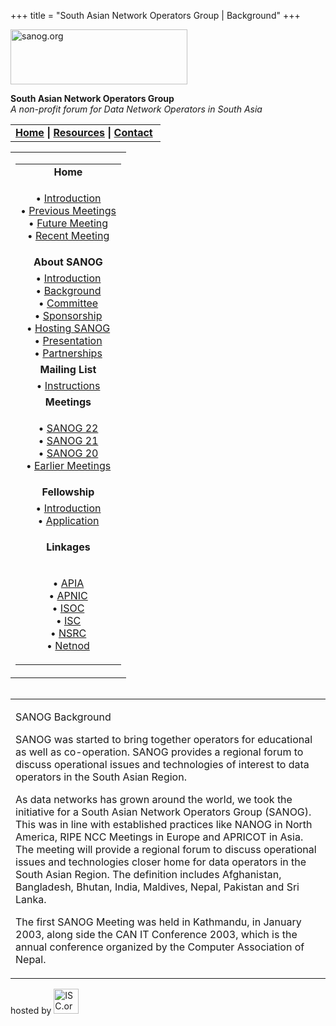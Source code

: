 +++
title = "South Asian Network Operators Group | Background"
+++

[<img src="images/logo.jpg" width="283" height="88" alt="sanog.org" />](index.html)

**South Asian Network Operators Group**  
*A non-profit forum for Data Network Operators in South Asia*

<table width="760" data-border="0" data-cellspacing="0" data-cellpadding="0">
<tbody>
<tr class="odd">
<td><strong><a href="index.html">Home</a> | <a href="resources/index.html">Resources</a> | <a href="contact.htm">Contact</a> </strong></td>
</tr>
</tbody>
</table>

<table width="100%" data-border="0" data-cellspacing="0" data-cellpadding="8">
<colgroup>
<col style="width: 100%" />
</colgroup>
<tbody>
<tr class="odd">
<td><table width="100%" data-border="0" data-cellspacing="2" data-cellpadding="0">
<colgroup>
<col style="width: 100%" />
</colgroup>
<tbody>
<tr class="odd">
<td style="text-align: center;"><strong>Home</strong></td>
</tr>
<tr class="even">
<td style="text-align: center;"><p>• <a href="index.html">Introduction</a><br />
• <a href="previous.htm">Previous Meetings</a><br />
• <a href="future.htm">Future Meeting</a><br />
• <a href="sanog20/index.html">Recent Meeting</a></p></td>
</tr>
<tr class="odd">
<td style="text-align: center;"><strong>About SANOG</strong></td>
</tr>
<tr class="even">
<td style="text-align: center;">• <a href="introduction.htm">Introduction</a><br />
• <a href="background.htm">Background</a><br />
• <a href="committee.htm">Committee</a><br />
• <a href="sponsorship.htm">Sponsorship</a><br />
• <a href="hosting.htm">Hosting SANOG</a><br />
• <a href="presentation/index.html">Presentation</a><br />
• <a href="partnerships.htm">Partnerships</a></td>
</tr>
<tr class="odd">
<td style="text-align: center;"><strong>Mailing List</strong></td>
</tr>
<tr class="even">
<td style="text-align: center;">• <a href="mailinglist.htm">Instructions</a></td>
</tr>
<tr class="odd">
<td style="text-align: center;"><strong>Meetings</strong></td>
</tr>
<tr class="even">
<td style="text-align: center;"><p>• <a href="sanog22/index.html">SANOG 22</a><br />
• <a href="sanog21/index.html">SANOG 21</a><br />
• <a href="sanog20/index.html">SANOG 20</a><a href="sanog19/index.html"><br />
</a>• <a href="previous.htm">Earlier Meetings</a></p></td>
</tr>
<tr class="odd">
<td style="text-align: center;"><strong>Fellowship</strong></td>
</tr>
<tr class="even">
<td style="text-align: center;">• <a href="fellowship/index.html">Introduction</a><br />
• <a href="fellowship/application.htm">Application</a></td>
</tr>
<tr class="odd">
<td style="text-align: center;"><p><strong>Linkages</strong></p></td>
</tr>
<tr class="even">
<td style="text-align: center;"><p>• <a href="http://www.apia.org">APIA</a><br />
• <a href="http://www.apnic.net">APNIC</a><br />
• <a href="http://www.isoc.org">ISOC</a><br />
• <a href="http://www.isc.org">ISC</a><br />
• <a href="http://www.nsrc.org/">NSRC</a><br />
• <a href="http://www.netnod.se/">Netnod</a><br />
</p></td>
</tr>
</tbody>
</table></td>
</tr>
</tbody>
</table>

<img src="images/1pxt.gif" width="1" height="1" />

<table width="100%" data-border="0" data-cellspacing="0" data-cellpadding="10">
<colgroup>
<col style="width: 100%" />
</colgroup>
<tbody>
<tr class="odd">
<td><p>SANOG Background</p>
<p>SANOG was started to bring together operators for educational as well as co-operation. SANOG provides a regional forum to discuss operational issues and technologies of interest to data operators in the South Asian Region.</p>
<p>As data networks has grown around the world, we took the initiative for a South Asian Network Operators Group (SANOG). This was in line with established practices like NANOG in North America, RIPE NCC Meetings in Europe and APRICOT in Asia. The meeting will provide a regional forum to discuss operational issues and technologies closer home for data operators in the South Asian Region. The definition includes Afghanistan, Bangladesh, Bhutan, India, Maldives, Nepal, Pakistan and Sri Lanka.</p>
<p>The first SANOG Meeting was held in Kathmandu, in January 2003, along side the CAN IT Conference 2003, which is the annual conference organized by the Computer Association of Nepal.</p></td>
</tr>
</tbody>
</table>

hosted by
[<img src="images/isc.gif" width="40" height="40" alt="ISC.org" />](http://www.isc.org)
